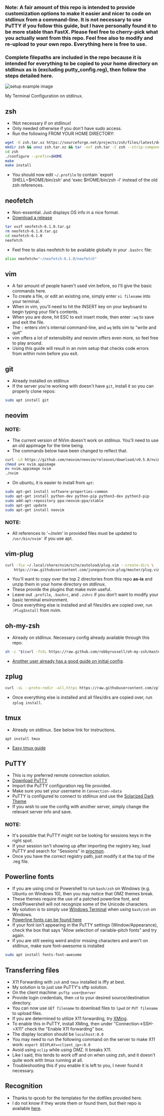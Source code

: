 ### Note: A fair amount of this repo is intended to provide customization options to make it easier and nicer to code on stdlinux from a command-line. It is not necessary to use PuTTY if you follow this guide, but I have personally found it to be more stable than FastX. Please feel free to cherry-pick what you actually want from this repo. Feel free also to modify and re-upload to your own repo. Everything here is free to use. 
### Complete filepaths are included in the repo because it is intended for everything to be copied to your home directory on stdlinux as is (excluding putty_config.reg), then follow the steps detailed here.

![setup example image](https://github.com/n-tropy247/stdlinux_config/blob/assets/images/stdlinux_setup.PNG)

My Terminal Configuration on stdlinux.

## zsh
* !Not necessary if on stdlinux!
* Only needed otherwise if you don't have sudo access.
* Run the following FROM YOUR HOME DIRECTORY:
```bash
wget -O zsh.tar.xz https://sourceforge.net/projects/zsh/files/latest/download
mkdir zsh && unxz zsh.tar.xz && tar -xvf zsh.tar -C zsh --strip-components 1
cd zsh
./configure --prefix=$HOME
make
make install
```
* You should now edit `~/.profile` to contain `export SHELL=$HOME/bin/zsh' and 'exec $HOME/bin/zsh -l' instead of the old zsh references.

## neofetch
* Non-essential. Just displays OS info in a nice format.
* [Download a release](https://github.com/dylanaraps/neofetch/releases/latest)
```bash
tar xvzf neofetch-6.1.0.tar.gz
rm neofetch-6.1.0.tar.gz
cd neofetch-6.1.0
neofetch
```
* Feel free to alias neofetch to be available globally in your `.bashrc` file:
```bash
alias neofetch="~/neofetch-6.1.0/neofetch"
```

## vim
* A fair amount of people haven't used vim before, so I'll give the basic commands here.
* To create a file, or edit an existing one, simply enter `vi filename` into your terminal.
* When in vim, you'll need to hit the INSERT key on your keyboard to begin typing your file's contents.
* When you are done, hit ESC to exit insert mode, then enter `:wq` to save and exit the file.
* The `:` enters vim's internal command-line, and `wq` tells vim to "write and quit"
* vim offers a lot of extensibility and neovim offers even more, so feel free to play around.
* Using this guide will result in an nvim setup that checks code errors from within nvim before you exit.

## git
* Already installed on stdlinux
* If the server you're working with doesn't have `git`, install it so you can properly clone repos:
```bash
sudo apt install git
```

## neovim
### NOTE:
* The current version of NVim doesn't work on stdlinux. You'll need to use an old appimage for the time being.
* The commands below have been changed to reflect that.
```bash
curl -LO https://github.com/neovim/neovim/releases/download/v0.5.0/nvim.appimage
chmod u+x nvim.appimage
mv nvim.appimage nvim
./nvim
```
* On ubuntu, it is easier to install from `apt`:
```bash
sudo apt-get install software-properties-common
sudo apt-get install python-dev python-pip python3-dev python3-pip
sudo add-apt-repository ppa:neovim-ppa/stable
sudo apt-get update
sudo apt-get install neovim
```
### NOTE:
* All references to '~/nvim' in provided files must be updated to `/usr/bin/nvim'` if you use apt.

## vim-plug
```bash
curl -fLo ~/.local/share/nvim/site/autoload/plug.vim --create-dirs \
    https://raw.githubusercontent.com/junegunn/vim-plug/master/plug.vim
```
* You'll want to copy over the top 2 directories from this repo **as-is** and unzip them in your home directory on stdlinux.
* These provide the plugins that make nvim useful.
* Leave out `.profile`, `.bashrc`, and `.zshrc` if you don't want to modify your basic terminal environment.
* Once everything else is installed and all files/dirs are copied over, run `:PlugInstall` from nvim.

## oh-my-zsh
* Already on stdlinux. Necessary config already available through this repo.
```bash
sh -c "$(curl -fsSL https://raw.github.com/robbyrussell/oh-my-zsh/master/tools/install.sh)"
```
* [Another user already has a good guide on initial config](https://github.com/qxxxb/stdlinux-dotfiles/blob/master/GUIDE.md).

## zplug
```bash
curl -sL --proto-redir -all,https https://raw.githubusercontent.com/zplug/installer/master/installer.zsh | zsh
```
* Once everything else is installed and all files/dirs are copied over, run `zplug install`.

## tmux
* Already on stdlinux. See below link for instructions.
```bash
apt install tmux
```
* [Easy tmux guide](https://www.hamvocke.com/blog/a-quick-and-easy-guide-to-tmux/)

## PuTTY
* This is my preferred remote connection solution.
* [Download PuTTY](https://www.chiark.greenend.org.uk/~sgtatham/putty/latest.html)
* Import the PuTTY configuration reg file provided.
* Make sure you set your username in `Connection->Data`
* PuTTY is configured to connect to stdlinux and use the [Solarized Dark Theme](https://github.com/altercation/solarized/tree/master/putty-colors-solarized)
* If you wish to use the config with another server, simply change the relevant server info and save.
### NOTE:
* It's possible that PuTTY might not be looking for sessions keys in the right spot.
* If your session isn't showing up after importing the registry key, load PuTTY and search for "Sessions" in [procmon](https://docs.microsoft.com/en-us/sysinternals/downloads/procmon).
* Once you have the correct registry path, just modify it at the top of the .reg file.

## Powerline fonts
* If you are using cmd or Powershell to run `bash/zsh` on Windows (e.g. Ubuntu on Windows 10), then you may notice that OMZ themes break.
* These themes require the use of a patched powerline font, and cmd/Powershell will not recognize some of the Unicode characters.
* My solution is to simply use [Windows Terminal](https://apps.microsoft.com/store/detail/windows-terminal/9N0DX20HK701) when using `bash/zsh` on Windows.
* [Powerline fonts can be found here](https://github.com/powerline/fonts)
* If your font isn't appearing in the PuTTY settings (Window/Appearance), check the box that says "Allow selection of variable-pitch fonts" and try again.
* If you are still seeing weird and/or missing characters and aren't on stdlinux, make sure font-awesome is installed
``` bash
sudo apt install fonts-font-awesome
```

## Transferring files
* X11 Forwarding with `zsh` and `tmux` installed is iffy at best.
* My solution is to just use PuTTY's sftp solution.
* On the client machine: `psftp user@server`
* Provide login credentials, then `cd` to your desired source/destination directory.
* You can now use `GET filename` to download files to `lpwd` or `PUT filename` to upload files.
* If you are determined to utilize X11 forwarding, try [XMing](https://sourceforge.net/projects/xming/).
* To enable this in PuTTY, install XMing, then under "Connection->SSH->X11" check the "Enable X11 forwarding" box.
* The display location should be `localhost:0.0`
* You may need to run the following command on the server to make X11 work: `export DISPLAY=<client_ip>:0.0`
* Avoid using `xclip` while using OMZ. It breaks X11.
* Like I said, this tends to work off and on when using zsh, and it doesn't quite work with tmux running at all.
* Troubleshooting this if you enable it is left to you, I never found it necessary.

## Recognition
* Thanks to qxxxb for the templates for the dotfiles provided here.
* I do not know if they wrote them or found them, but their repo is available [here](https://github.com/qxxxb/stdlinux-dotfiles).
